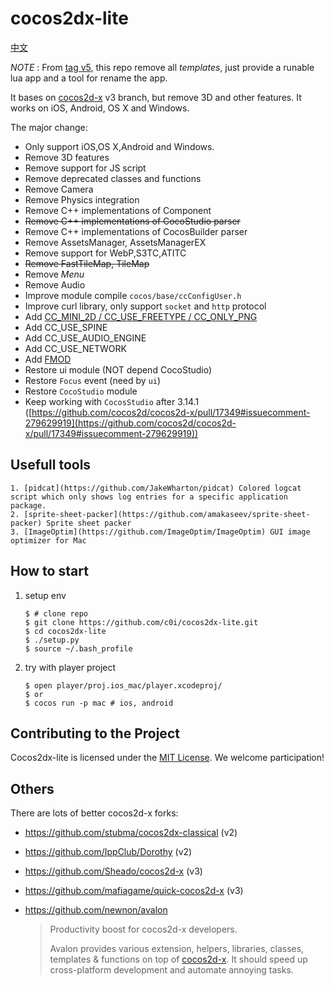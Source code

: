 
cocos2dx-lite
=========

[中文](https://github.com/c0i/cocos2dx-lite/blob/master/README_zh.md)

*NOTE* : From [tag v5](https://github.com/c0i/cocos2dx-lite/tree/v5), this repo remove all *templates*, just provide a runable lua app and a tool for rename the app.

It bases on [cocos2d-x](https://github.com/cocos2d/cocos2d-x) v3 branch, but remove 3D and other features.
It works on iOS, Android, OS X and Windows.

The major change:

- Only support iOS,OS X,Android and Windows.
- Remove 3D features
- Remove support for JS script
- Remove deprecated classes and functions
- Remove Camera
- Remove Physics integration
- Remove C++ implementations of Component
- ~~Remove C++ implementations of CocoStudio parser~~
- Remove C++ implementations of CocosBuilder parser
- Remove AssetsManager, AssetsManagerEX
- Remove support for WebP,S3TC,ATITC
- ~~Remove FastTileMap, TileMap~~
- Remove *Menu*
- Remove Audio
- Improve module compile `cocos/base/ccConfigUser.h`
- Improve curl library, only support `socket` and `http` protocol
- Add [CC_MINI_2D / CC_USE_FREETYPE / CC_ONLY_PNG](https://github.com/c0i/cocos2dx-lite/blob/master/cocos/base/ccConfigUser.h)
- Add CC_USE_SPINE
- Add CC_USE_AUDIO_ENGINE
- Add CC_USE_NETWORK
- Add [FMOD](http://www.fmod.com/)
- Restore ui module (NOT depend CocoStudio)
- Restore `Focus` event (need by `ui`)
- Restore `CocoStudio` module
- Keep working with `CocosStudio` after 3.14.1 ([https://github.com/cocos2d/cocos2d-x/pull/17349#issuecomment-279629919](https://github.com/cocos2d/cocos2d-x/pull/17349#issuecomment-279629919))


## Usefull tools

    1. [pidcat](https://github.com/JakeWharton/pidcat) Colored logcat script which only shows log entries for a specific application package.
    2. [sprite-sheet-packer](https://github.com/amakaseev/sprite-sheet-packer) Sprite sheet packer
    3. [ImageOptim](https://github.com/ImageOptim/ImageOptim) GUI image optimizer for Mac

## How to start

1. setup env

    ```
    $ # clone repo
    $ git clone https://github.com/c0i/cocos2dx-lite.git
    $ cd cocos2dx-lite
    $ ./setup.py
    $ source ~/.bash_profile
    ```

2. try with player project

    ```
    $ open player/proj.ios_mac/player.xcodeproj/
    $ or
    $ cocos run -p mac # ios, android
    ```

## Contributing to the Project

Cocos2dx-lite is licensed under the [MIT License](https://opensource.org/licenses/MIT). We welcome participation!

## Others

There are lots of better cocos2d-x forks:

- https://github.com/stubma/cocos2dx-classical (v2)

- https://github.com/IppClub/Dorothy (v2)

- https://github.com/Sheado/cocos2d-x (v3)

- https://github.com/mafiagame/quick-cocos2d-x (v3)

- https://github.com/newnon/avalon

  > Productivity boost for cocos2d-x developers.
  >
  > Avalon provides various extension, helpers, libraries, classes, templates & functions on top of [cocos2d-x](http://cocos2d-x.org/). It should speed up cross-platform development and automate annoying tasks.
